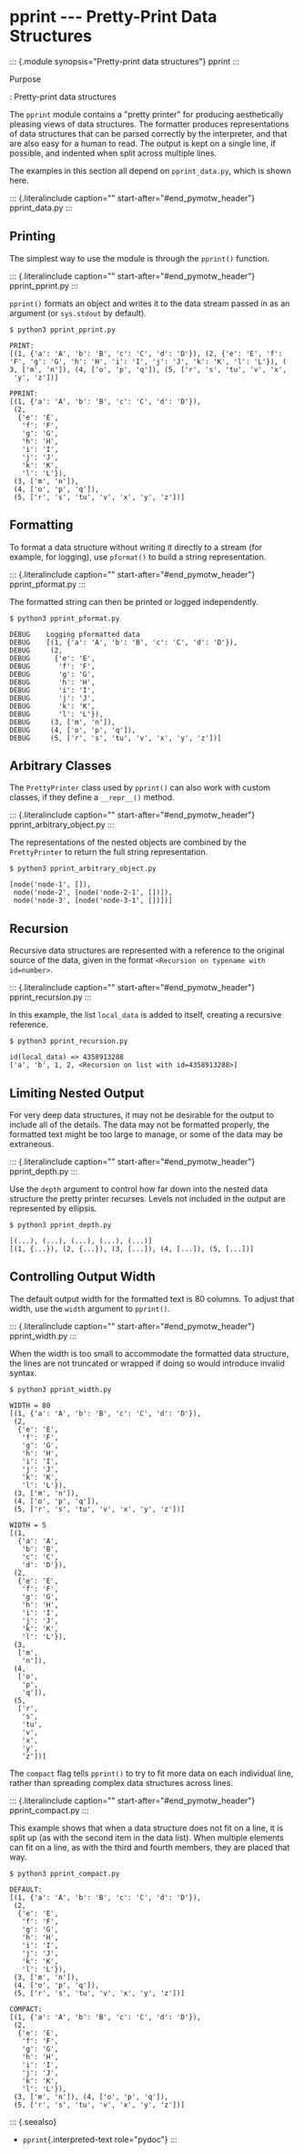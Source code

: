 pprint \-\-- Pretty-Print Data Structures
=========================================

::: {.module synopsis="Pretty-print data structures"}
pprint
:::

Purpose

:   Pretty-print data structures

The `pprint` module contains a \"pretty printer\" for producing
aesthetically pleasing views of data structures. The formatter produces
representations of data structures that can be parsed correctly by the
interpreter, and that are also easy for a human to read. The output is
kept on a single line, if possible, and indented when split across
multiple lines.

The examples in this section all depend on `pprint_data.py`, which is
shown here.

::: {.literalinclude caption="" start-after="#end_pymotw_header"}
pprint\_data.py
:::

Printing
--------

The simplest way to use the module is through the `pprint()` function.

::: {.literalinclude caption="" start-after="#end_pymotw_header"}
pprint\_pprint.py
:::

`pprint()` formats an object and writes it to the data stream passed in
as an argument (or `sys.stdout` by default).

``` {.sourceCode .none}
$ python3 pprint_pprint.py

PRINT:
[(1, {'a': 'A', 'b': 'B', 'c': 'C', 'd': 'D'}), (2, {'e': 'E', 'f': 
'F', 'g': 'G', 'h': 'H', 'i': 'I', 'j': 'J', 'k': 'K', 'l': 'L'}), (
3, ['m', 'n']), (4, ['o', 'p', 'q']), (5, ['r', 's', 'tu', 'v', 'x',
 'y', 'z'])]

PPRINT:
[(1, {'a': 'A', 'b': 'B', 'c': 'C', 'd': 'D'}),
 (2,
  {'e': 'E',
   'f': 'F',
   'g': 'G',
   'h': 'H',
   'i': 'I',
   'j': 'J',
   'k': 'K',
   'l': 'L'}),
 (3, ['m', 'n']),
 (4, ['o', 'p', 'q']),
 (5, ['r', 's', 'tu', 'v', 'x', 'y', 'z'])]
```

Formatting
----------

To format a data structure without writing it directly to a stream (for
example, for logging), use `pformat()` to build a string representation.

::: {.literalinclude caption="" start-after="#end_pymotw_header"}
pprint\_pformat.py
:::

The formatted string can then be printed or logged independently.

``` {.sourceCode .none}
$ python3 pprint_pformat.py

DEBUG    Logging pformatted data
DEBUG    [(1, {'a': 'A', 'b': 'B', 'c': 'C', 'd': 'D'}),
DEBUG     (2,
DEBUG      {'e': 'E',
DEBUG       'f': 'F',
DEBUG       'g': 'G',
DEBUG       'h': 'H',
DEBUG       'i': 'I',
DEBUG       'j': 'J',
DEBUG       'k': 'K',
DEBUG       'l': 'L'}),
DEBUG     (3, ['m', 'n']),
DEBUG     (4, ['o', 'p', 'q']),
DEBUG     (5, ['r', 's', 'tu', 'v', 'x', 'y', 'z'])]
```

Arbitrary Classes
-----------------

The `PrettyPrinter` class used by `pprint()` can also work with custom
classes, if they define a `__repr__()` method.

::: {.literalinclude caption="" start-after="#end_pymotw_header"}
pprint\_arbitrary\_object.py
:::

The representations of the nested objects are combined by the
`PrettyPrinter` to return the full string representation.

``` {.sourceCode .none}
$ python3 pprint_arbitrary_object.py

[node('node-1', []),
 node('node-2', [node('node-2-1', [])]),
 node('node-3', [node('node-3-1', [])])]
```

Recursion
---------

Recursive data structures are represented with a reference to the
original source of the data, given in the format
`<Recursion on typename with id=number>`.

::: {.literalinclude caption="" start-after="#end_pymotw_header"}
pprint\_recursion.py
:::

In this example, the list `local_data` is added to itself, creating a
recursive reference.

``` {.sourceCode .none}
$ python3 pprint_recursion.py

id(local_data) => 4358913288
['a', 'b', 1, 2, <Recursion on list with id=4358913288>]
```

Limiting Nested Output
----------------------

For very deep data structures, it may not be desirable for the output to
include all of the details. The data may not be formatted properly, the
formatted text might be too large to manage, or some of the data may be
extraneous.

::: {.literalinclude caption="" start-after="#end_pymotw_header"}
pprint\_depth.py
:::

Use the `depth` argument to control how far down into the nested data
structure the pretty printer recurses. Levels not included in the output
are represented by ellipsis.

``` {.sourceCode .none}
$ python3 pprint_depth.py

[(...), (...), (...), (...), (...)]
[(1, {...}), (2, {...}), (3, [...]), (4, [...]), (5, [...])]
```

Controlling Output Width
------------------------

The default output width for the formatted text is 80 columns. To adjust
that width, use the `width` argument to `pprint()`.

::: {.literalinclude caption="" start-after="#end_pymotw_header"}
pprint\_width.py
:::

When the width is too small to accommodate the formatted data structure,
the lines are not truncated or wrapped if doing so would introduce
invalid syntax.

``` {.sourceCode .none}
$ python3 pprint_width.py

WIDTH = 80
[(1, {'a': 'A', 'b': 'B', 'c': 'C', 'd': 'D'}),
 (2,
  {'e': 'E',
   'f': 'F',
   'g': 'G',
   'h': 'H',
   'i': 'I',
   'j': 'J',
   'k': 'K',
   'l': 'L'}),
 (3, ['m', 'n']),
 (4, ['o', 'p', 'q']),
 (5, ['r', 's', 'tu', 'v', 'x', 'y', 'z'])]

WIDTH = 5
[(1,
  {'a': 'A',
   'b': 'B',
   'c': 'C',
   'd': 'D'}),
 (2,
  {'e': 'E',
   'f': 'F',
   'g': 'G',
   'h': 'H',
   'i': 'I',
   'j': 'J',
   'k': 'K',
   'l': 'L'}),
 (3,
  ['m',
   'n']),
 (4,
  ['o',
   'p',
   'q']),
 (5,
  ['r',
   's',
   'tu',
   'v',
   'x',
   'y',
   'z'])]
```

The `compact` flag tells `pprint()` to try to fit more data on each
individual line, rather than spreading complex data structures across
lines.

::: {.literalinclude caption="" start-after="#end_pymotw_header"}
pprint\_compact.py
:::

This example shows that when a data structure does not fit on a line, it
is split up (as with the second item in the data list). When multiple
elements can fit on a line, as with the third and fourth members, they
are placed that way.

``` {.sourceCode .none}
$ python3 pprint_compact.py

DEFAULT:
[(1, {'a': 'A', 'b': 'B', 'c': 'C', 'd': 'D'}),
 (2,
  {'e': 'E',
   'f': 'F',
   'g': 'G',
   'h': 'H',
   'i': 'I',
   'j': 'J',
   'k': 'K',
   'l': 'L'}),
 (3, ['m', 'n']),
 (4, ['o', 'p', 'q']),
 (5, ['r', 's', 'tu', 'v', 'x', 'y', 'z'])]

COMPACT:
[(1, {'a': 'A', 'b': 'B', 'c': 'C', 'd': 'D'}),
 (2,
  {'e': 'E',
   'f': 'F',
   'g': 'G',
   'h': 'H',
   'i': 'I',
   'j': 'J',
   'k': 'K',
   'l': 'L'}),
 (3, ['m', 'n']), (4, ['o', 'p', 'q']),
 (5, ['r', 's', 'tu', 'v', 'x', 'y', 'z'])]
```

::: {.seealso}
-   `pprint`{.interpreted-text role="pydoc"}
:::
